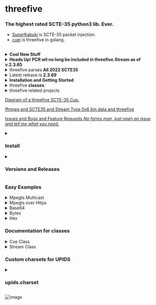    <h1> threefive</h1> 
   <h3> The highest rated SCTE-35 python3 lib. Ever.</h3>
 
* [SuperKabuki](https://github.com/futzu/SuperKabuki) is SCTE-35 packet injection.
* [cuei](https://github.com/futzu/cuei) is threefive in golang.
<br/>
<details><summary><b>Cool New Stuff</b> </summary>

* `the threefive executable script is now automatically installed` 

     * Example Usage:
```sh 
threefive '/DAvAAAAAAAA///wBQb+dGKQoAAZAhdDVUVJSAAAjn+fCAgAAAAALKChijUCAKnMZ1g='

cat video.ts | threefive

threefive https://so.slo.me/longb.ts

threefive /home/a/video.ts

threefive udp://@235.35.3.5:3535
```

* `Helper functions for SCTE35 Cue encoding`

```python3
Python 3.8.13 (7.3.9+dfsg-5, Oct 30 2022, 09:55:31)
[PyPy 7.3.9 with GCC 12.2.0] on linux
Type "help", "copyright", "credits" or "license" for more information.
>>>> import threefive.encode
>>>> help(threefive.encode)



Help on module threefive.encode in threefive:

NAME
    threefive.encode - encode.py

DESCRIPTION
    threefive.encode has helper functions for Cue encoding.

FUNCTIONS
    mk_splice_insert(event_id, pts=None, duration=None, out=False)
        mk_cue returns a Cue with a Splice Insert.
        
        The args set the SpliceInsert vars.
        
        splice_event_id = event_id
        
        if pts is None (default):
            splice_immediate_flag      True
            time_specified_flag        False
        
        if pts:
            splice_immediate_flag      False
            time_specified_flag        True
            pts_time                   pts
        
        If duration is None (default)
            duration_flag              False
        
        if duration IS set:
            out_of_network_indicator   True
            duration_flag              True
            break_auto_return          True
            break_duration             duration
            pts_time                   pts
        
        if out is True:
            out_of_network_indicator   True
        
        if out is False (default):
            out_of_network_indicator   False
    
    mk_splice_null()
        mk_splice_null returns a Cue
        with a Splice Null
    
    mk_time_signal(pts=None)
         mk_time_signal returns a Cue
         with a Time Signal
        if pts is None:
             time_specified_flag   False
        
        if pts IS set:
             time_specified_flag   True
             pts_time              pts

```
</details>


<details><summary><b>Heads Up! PCR wil no long be included in threefive.Stream as of  v.2.3.65</b> </summary>

* SCTE-35 Never uses PCR
* Parsing PCR times accounts for about 30% of of the parse time for python3.
* If this change negatively impacts you, let me know.
</details>

 <details>
   <summary>threefive parses  <b>All 2022 SCTE35</b></summary>
  
 - [x] [Commands](https://github.com/futzu/SCTE35-threefive/blob/master/threefive/commands.py)
 - [x] [Descriptors](https://github.com/futzu/SCTE35-threefive/blob/master/threefive/descriptors.py)
 - [x] [Upids](https://github.com/futzu/SCTE35-threefive/blob/master/threefive/upids.py)
</details>

 <details>
   <summary>Latest release is <b>2.3.69</b></summary>
   
   * `2.3.69` fixes `threefive.encode.mk_splice_insert` for Cues with `splice_immediate_flag` and `auto_break_return`.
 
   * set `pts=None` for `splice_immediate_flag`
   * if `duration` is set, `break_auto_return` is set 
    
 ```js
 >>>> from threefive.encode import mk_splice_insert
>>>> cue =mk_splice_insert(evnt_id,pts=None,duration=100.0)
```
 
</details>

 <details><summary><b>Installation and Getting Started</b></summary>
  
<details><summary>Requirements</summary>

* threefive requires 
  * [pypy3](https://pypy.org) or python 3.6+ 
  * [new_reader](https://github.com/futzu/new_reader)
  *  __pyaes__ 
</details>

   
* [Install threefive](#install)
   * [Fast Start](https://github.com/futzu/SCTE35-threefive/blob/master/FastStart.md) 
   * [Super Cool Examples](https://github.com/futzu/SCTE35-threefive/blob/master/examples/README.md)
* [Versions and Releases](#versions-and-releases)
</details>

 <details><summary>threefive <b>classes</b>.</summary>
   
  *  [Cue Class](#cue-class)         
  *  [Stream Class](#stream-class)
</details>

 <details><summary> threefive related projects</summary>
    
* [x9k3](https://github.com/futzu/x9k3) HLS segmenter powered by __threefive__
* [amt-play](https://github.com/vivoh-inc/amt-play) Uses __x9k3__ and __threefive__
* [m3ufu](https://github.com/futzu/m3ufu) M3U8 parser with SCTE-35 support.
* [kabuki](https://github.com/futzu/kabuki) changes stream types set to bin data by ffmpeg back to SCTE-35.
* [Project Super Kabuki](https://github.com/futzu/threefive/blob/master/superkabuki.md) SCTE35 MPEGTS Packet Injection.
* [cuei](https://github.com/futzu/cuei)  is the fastest SCTE-35 parser allowed by law, writtern In Go.
</details>
  
 [Diagram of a threefive SCTE-35 Cue. ](https://github.com/futzu/threefive/blob/master/cue.md)  

[ffmpeg and SCTE35 and Stream Type 0x6 bin data and threefive](https://github.com/futzu/SCTE35-threefive/blob/master/threefive-ffmpeg.md)

[Issues and Bugs and Feature Requests *No forms man, just open an issue and tell me what you need.*  ](https://github.com/futzu/scte35-threefive/issues)


<details><summary> <h3>Install</h3></summary>
 
```smalltalk
python3 -mpip  install  threefive

# and / or

pypy3 -m pip install threefive

```

</details>

<details><summary><h3>Versions and Releases</h3></summary>

```lua
>>> from threefive import version
>>> version()
'2.3.71'
>>> 
```
* __Release__ versions are  __odd__.
* __Unstable__ testing versions are __even__.
</details>

<h3>Easy Examples</h3>

   <details><summary>Mpegts Multicast</summary>

```python3
import threefive 

strm = threefive.Stream('udp://@239.35.0.35:1234')
strm.decode()
````
  _(need an easy multicast server?_ [gumd](https://github.com/futzu/gumd) ) 

---
  </details>
  
 <details><summary>Mpegts over Https</summary>

```python3
import threefive
strm = threefive.Stream('https://iodisco.com/ch1/ready.ts')
strm.decode()

```
---
   </details>
   
 <details><summary>Base64</summary>

```python3
>>> from threefive import Cue
>>> stuff = '/DAvAAAAAAAA///wBQb+dGKQoAAZAhdDVUVJSAAAjn+fCAgAAAAALKChijUCAKnMZ1g='
>>> cue=Cue(stuff)
>>> cue.decode()
True
```
---
   </details>
   
 <details><summary>Bytes</summary>

```python3
>>> import threefive 

>>> stuff = b'\xfc0\x11\x00\x00\x00\x00\x00\x00\x00\xff\xff\xff\x00\x00\x00O%3\x96'
>>> cue=Cue(stuff)
>>> cue.decode()
True
>>> cue.show()
```
---
   </details>
   
<details><summary>Hex</summary>

```python3
import threefive 

cue = threefive.Cue("0XFC301100000000000000FFFFFF0000004F253396")
cue.decode()
cue.show()
```       
</details>

### Documentation for classes
<details><summary>Cue Class</summary>

   *  src [cue.py](https://github.com/futzu/SCTE35-threefive/blob/master/threefive/cue.py)
   *  The __threefive.Cue__ class decodes a SCTE35 binary, base64, or hex encoded string. 

```py3

class Cue(threefive.base.SCTE35Base)
 |  Cue(data=None, packet_data=None)
 
```
```js 
 |  __init__(self, data=None, packet_data=None)
 |      data may be packet bites or encoded string
 |      packet_data is a instance passed from a Stream instance
```
* `Cue.decode()`
```js
 |  decode(self)
 |      Cue.decode() parses for SCTE35 data
```
* After Calling cue.decode() the __instance variables can be accessed via dot notation__.
```python3

    >>>> cue.command
    {'calculated_length': 5, 'name': 'Time Signal', 'time_specified_flag': True, 'pts_time': 21695.740089}

    >>>> cue.command.pts_time
    21695.740089

    >>>> cue.info_section.table_id

    '0xfc'
```

* `Cue.get()`
```js
 |  get(self)
 |      Cue.get returns the SCTE-35 Cue
 |      data as a dict of dicts.
```
> `Cue.get() Example`
```python3
>>> from threefive import Cue
>>> cue = Cue('0XFC301100000000000000FFFFFF0000004F253396')
>>> cue.decode()
True
>>> cue
{'bites': b'\xfc0\x11\x00\x00\x00\x00\x00\x00\x00\xff\xff\xff\x00\x00\x00O%3\x96', 
'info_section': {'table_id': '0xfc', 'section_syntax_indicator': False, 'private': False, 'sap_type': '0x3', 
'sap_details': 'No Sap Type', 'section_length': 17, 'protocol_version': 0, 'encrypted_packet': False, 
'encryption_algorithm': 0, 'pts_adjustment_ticks': 0, 'pts_adjustment': 0.0, 'cw_index': '0x0', 'tier': '0xfff',
'splice_command_length': 4095, 'splice_command_type': 0, 'descriptor_loop_length': 0, 'crc': '0x4f253396'},
'command': {'command_length': None, 'command_type': 0, 'name': 'Splice Null'},
'descriptors': [], 'packet_data': None}
```
* Cue.get() omits cue.bites and empty values
```
>>> cue.get()
{'info_section': {'table_id': '0xfc', 'section_syntax_indicator': False,'private': False, 'sap_type': '0x3', 
'sap_details': 'No Sap Type', 'section_length': 17, 'protocol_version': 0, 'encrypted_packet': False,
'encryption_algorithm': 0, 'pts_adjustment_ticks': 0, 'pts_adjustment': 0.0, 'cw_index': '0x0', 'tier': '0xfff',
'splice_command_length': 4095, 'splice_command_type': 0, 'descriptor_loop_length': 0, 'crc': '0x4f253396'},
'command': {'command_type': 0, 'name': 'Splice Null'},
'descriptors': []}
```

* `Cue.get_descriptors()`

```js
 |  get_descriptors(self)
 |      Cue.get_descriptors returns a list of
 |      SCTE 35 splice descriptors as dicts.
```
* `Cue.get_json()`
```js 
 |  get_json(self)
 |      Cue.get_json returns the Cue instance
 |      data in json.
```
* `Cue.show()`
```js  
 |  show(self)
 |      Cue.show prints the Cue as JSON
```
* `Cue.to_stderr()`
```js 
 |  to_stderr(self)
 |      Cue.to_stderr prints the Cue
```
</details>

<details><summary>Stream Class</summary>

  * src [stream.py](https://github.com/futzu/SCTE35-threefive/blob/master/threefive/stream.py)
  * The threefive.__Stream__ class parses __SCTE35__ from __Mpegts__.
  * Supports:
     *  __File__ and __Http(s)__ and __Udp__ and __Multicast__ protocols. 
  	 * __Multiple Programs__.
  	 * __Multi-Packet PAT, PMT, and SCTE35 tables__. 
 
* threefive tries to include __pid__, __program__, anf  __pts__ of the SCTE-35 packet.

```js
class Stream(builtins.object)
 |  Stream(tsdata, show_null=True)
 |  
 |  Stream class for parsing MPEG-TS data.
 ```
 ```py3
 |  __init__(self, tsdata, show_null=True)
 |      
 |      tsdata is a file or http, https, 
 |       udp or multicast url.
 |       
 |      set show_null=False to exclude Splice Nulls

 ```

* `Stream.decode(func=show_cue)`
 ```py3
 |  decode(self, func=show_cue)
 |      Stream.decode reads self.tsdata to find SCTE35 packets.
 |      func can be set to a custom function that accepts
 |      a threefive.Cue instance as it's only argument.
 ```
 > `Stream.decode Example`
 
 ```python3
 import sys
 from threefive import Stream
 >>>> Stream('plp0.ts').decode()

```

   *   Pass in custom function 

   *  __func__ should match the interface 
  ``` func(cue)```
 
 > `Stream.decode with custom function Example`
```python3
import sys
import threefive

def display(cue):
   print(f'\033[92m{cue.packet_data}\033[00m')
   print(f'{cue.command.name}')

def do():
   sp = threefive.Stream(tsdata)
   sp.decode(func = display)       

if __name__ == '__main__':
    do()
```

___

* `Stream.decode_next()`

 ```js
 |  decode_next(self)
 |      Stream.decode_next returns the next
 |      SCTE35 cue as a threefive.Cue instance.
 ```

> `Stream.decode_next Example`
```python3
import sys
import threefive

def do():
    arg = sys.argv[1]
    with open(arg,'rb') as tsdata:
        st = threefive.Stream(tsdata)
        while True:
            cue = st.decode_next()
            if not cue:
                return False
            if cue:
                cue.show()

if __name__ == "__main__":
    do()

```

* `Stream.decode_proxy(func = show_cue)`

  *  Writes all packets to sys.stdout.

  *  Writes scte35 data to sys.stderr.

 ```js
 |  decode_proxy(self, func=show_cue_stderr)
 |      Stream.decode_proxy writes all ts packets are written to stdout
 |      for piping into another program like mplayer.
 |      SCTE-35 cues are printed to stderr.
 ```
> `Stream.decode_proxy Example`
```python3

import threefive
sp = threefive.Stream('https://futzu.com/xaa.ts')
sp.decode_proxy()
```

* Pipe to mplayer
```bash
$ python3 proxy.py | mplayer -
```
___

* `Stream.show()`

```js
|  show(self)
|   List programs and streams and info for MPEGTS
```
> `Stream.show() Example`
```python3
>>>> from threefive import Stream
>>>> Stream('https://slo.me/plp0.ts').show()
```

```js
    Service:    fancy ˹ 
    Provider:   fu-corp
    Pcr Pid:    1051[0x41b]
    Streams:
                Pid: 1051[0x41b]        Type: 0x1b AVC Video
                Pid: 1052[0x41c]        Type: 0x3 MP2 Audio
                Pid: 1054[0x41e]        Type: 0x6 PES Packets/Private Data
                Pid: 1055[0x41f]        Type: 0x86 SCTE35 Data
 
```
</details>


<h3>Custom charsets for UPIDS</h3>
<details><summary><h3> upids.charset</h3></summary>

`Specify a charset for Upid data by setting threefive.upids.charset` [`issue #55`](https://github.com/futzu/scte35-threefive/issues/55)

* default charset is ascii
* python charsets info [Here](https://docs.python.org/3/library/codecs.html)
* setting charset to None will return raw bytes.


#### Example Usage:   

```lua
>>> from threefive import Cue,upids
>>> i="/DBKAAAAAAAAAP/wBQb+YtC8/AA0AiZDVUVJAAAD6X/CAAD3W3ACEmJibG5kcHBobkQCAsGDpQIAAAAAAAEKQ1VFSRSAIyowMljRk9c="

>>> upids.charset
'ascii'
>>> cue=Cue(i)
>>> cue.decode()
ascii
True
>>> cue.descriptors[0].segmentation_upid
'bblndpphnD\x02\x02���\x02\x00\x00'

>>> upids.charset="utf16"
>>> cue.decode()
utf16
True
>>> cue.descriptors[0].segmentation_upid
'扢湬灤桰䑮Ȃ菁ʥ\x00'
```

</details>

![image](https://user-images.githubusercontent.com/52701496/189712191-a576a240-a5f1-47d1-9975-2435ef791975.png)
